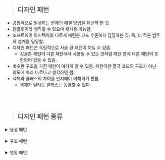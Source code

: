 > ## 디자인 패턴

- 공통적으로 발생하는 문제의 해결 방법을 패턴화 한 것.
- 템플릿이라 생각할 수 있으며 재사용 가능함.
- 소프트웨어 아키텍처와 다르게 패턴은 코드 수준에서 담당하는 것. 즉, 더 작은 범주의 설계를 담당함.
- 디자인 패턴은 독립적으로 서술 된 패턴이 아닐 수 있음.
  - 싱글톤 패턴이 다른 패턴에서 사용될 수 있는 것처럼 패턴 안에 다른 패턴이 포함되어 있을 수 있음.
- 비슷한 구조를 가진 패턴이 여러개 일 수 있음. 패턴이란 결국 코드의 구조가 아닌 의도에 따라 다르다고 생각하면 됨.
- 객체와 클래스의 차이를 인지해야 이해하기 편함.
  - 객체가 달라도 클래스는 동일할 수 있다.

<br/>
<br/>

> ## 디자인 패턴 종류

<details>
  <summary>생성 패턴</summary>

- 객체 인스턴스를 생성하는 패턴.
- 클라이언트와 생성해야 하는 객체 인스턴스 사이의 연결을 끊어 주는 역할.

  <details>
    <summary>싱글톤 (Singleton)</summary>

  - 객체 인스턴스를 하나만 만들고 이 인스턴스에 대한 전역 접근을 제공하는 패턴.
  - 장점
    - 메모리 낭비를 방지할 수 있음.
    - 생성된 인스턴스를 활용하므로 속도 측면에서 이점이 있음.
    - 다른 클래스 간 데이터 공유가 쉬움.
  - 단점
    - 동시성 이슈 발생할 수 있음.
    - 코드량 증가.
    - 격리된 테스트 수행에 어려움이 있음.
    - 자식 클래스를 만들 수 없음.
    - 내부 상태 변경이 어려움.
    - 개방-폐쇄 원칙에 어긋남.
  - 주로 사용되는 상황.

    - 커넥션풀
    - 스레드풀
    - 캐시
    - 로그 기록 객체

  </details>

  <details>
    <summary>팩토리 메소드 (Factory Method)</summary>

  ![Alt text](image/factoryMethod-1.png)

  - 객체 생성을 생성자로 하는 것이 아닌, 객체 생성 메소드를 가진 [인터페이스 또는 추상 클래스]를 만들고(캡슐화) 이를 상속 받은 서브 클래스를 만들거나 다이렉트로 객체 생성 메소드만 가진 클래스를 만들어 사용하는 패턴. (상황에 맞춰 중 선택)
  - 장점
    - 생성자와 구현 객체의 강한 결합을 피할 수 있음.
    - 리턴 타입을 해당 클래스가 아닌 부모 타입으로 할 수 있음.
    - 기존 객체를 재구성하는 대신 확장하여 리소스를 절약할 수 있음.
    - 단일 책임 원칙 준수할 수 있음. (객체 생성이라는 하나의 목적을 가진 클래스를 한 곳에 모아 관리 가능)
    - 개방-폐쇄 원칙 준수할 수 있음. (기존 객체 확장)
  - 단점

    - [인터페이스, 추상클래스, 서브클래스] 구현으로 인한 클래스 증가.
      - 생성자로 객체 생성하면 만들 필요가 없기 때문.
    - 코드 복잡성 증가.
      - 어떤 클래스와 이어져 있는지 확인 해야 함.

  </details>

  <details>
    <summary>추상 팩토리 (Abstract Factory)</summary>

  ![Alt text](image/abstractFactory-1.png)

  - 연관되는 객체를 집합으로 묶어 추상화 한 뒤, 해당 집합의 객체들을 한번에 생성할 수 있게 구현하여 연관 객체들을 생성하는 패턴.
  - 객체 생성을 생성자로 바로 하는 것이 아니고 캡슐화 한다는 점은 팩토리 메소드와 같으나 상위 개념은 아님.
    - 이해가 안된다면 팩토리 메소드는 단일, 추상 팩토리는 다수의 객체를 생성한다고 생각하면 됨.
    - 팩토리 메소드 -> 키보드, 마우스, 모니터 각각 단일 생성
    - 추상 팩토리 -> 삼성세트(키보드, 마우스, 모니터), LG세트(키보드, 마우스, 모니터)
  - 장점
    - 객체 생성 코드를 분리하여 클라이언트 코드와 결합도를 낮출 수 있음.
    - 단일 책임 원칙 준수.
    - 개방/폐쇄 원칙 준수.
  - 단점

    - 객체가 늘어날때 마다 클래스가 증가.
    - 코드의 복잡성 증가.
    - 객체 집한에 새로운 객체를 추가할 경우 수정해야 되는 부분이 많음.

  </details>

  <details>
    <summary>정적 팩토리 메소드 패턴 (Static Factory Method)</summary>

  - static Method를 이용하여 객체를 생성하는 패턴.
  - 장점
    - 생성 목적에 대한 이름 표현 가능. (팩토리 동일)
    - 인스턴스 통제 가능. (싱글톤으로 만들기)
    - 하위 자료형 리턴 가능. (팩토리 동일)
    - 인자에 따라 다른 값 변경 가능. (팩토리 동일)
    - 객체 생성 캡슐화 가능. (팩토리 동일)
    - 불필요한 인터페이스, 서브 클래스 줄일 수 있음.
    - 실제 객체 없이 메소드 이용 가능.
  - 단점
    - 부모가 되기 위해선 public 혹은 protected 생성자가 필요하므로 정적 팩토리 메소드만 제공할 경우 상속 불가.
  - 정적 팩토리 메소드 네이밍 규칙

    - from : 자신의 타입 객체를 생성. (매개변수 0개 이상, 타입 상관 x, 주로 다른 타입)
    - of : 적절한 타입 객체 생성. (매겨변수 0개 이상, 타입 상관 x)
    - valueOf : from과 of의 자세한 버전. (매개변수 1개, 해당 매개변수의 타입을 현재 클래스의 타입으로 바꿀 때 주로 사용)
    - getInstance | instance : 인스턴스를 생성 혹은 반환. (매개변수를 받을 경우 명시한 인스턴스를 반환. 그러나 같은 인스턴스임을 보장하지는 않음)
    - newInstance | create : 항상 새로운 인스턴스 생성 (항상 새로운 인스턴스를 생성하여 다른 인스턴스임을 보장)
    - get[orderType] : 다른 타입의 인스턴스 생성. (getInstance와 동일. 단, 인스턴스의 타입은 [orderType])
    - new[orderType] : 항상 다른 타입의 새로운 인스턴스 생성. (getInstance와 동일. 단, 인스턴스의 타입은 [orderType])

  </details>

  <details>
    <summary>이넘 팩토리 메소드 패턴 (Enum Factory Method)</summary>

  - Enum을 이용한 객체 생성 패턴.
  - 장점
    - 정적 팩토리 메소드와 동일.
  - 단점
    - 정적 팩토리 메소드와 동일.
  - static과 차이가 별로 나지 않음.

  </details>

  <details>
    <summary>다이나믹 팩토리 패턴 (Dynamic Factory)</summary>

  - 자바의 Class 클래스를 이용한 [Reflection API](https://github.com/away0419/Study-2023/tree/main/%5B23.01%5DLanguage/Java/ReflectionAPI) 기법을 이용한 패턴.
  - 장점
    - 이넘 팩토리 메소드의 문제점인 객체 상속을 해결.
  - 단점

    - 예외 처리 필수.

  </details>

  <details>
    <summary>빌더 패턴 (Builder)</summary>

  - 복잡한 객체 생성 방법을 단계별로 나누어 생성하는 패턴.
  - 기존의 자바 빈 패턴의 경우 일관성과 불변성에 문제가 발생함.
    - 객체 생성 후 setter를 깜빡할 경우 일관성 문제 발생.
    - 객체 생성 후 setter로 값을 변경할 경우 불변성 문제 발생.
  - 장점
    - 매개변수가 많을 때 일관된 프로세스로 표현하여 가독성을 증가시킴.
    - 필수 멤버와 선택 멤버 분리 가능.
    - 단일 책임 원칙, 복잡한 생성 코드를 고립시킬 수 있음.
    - 객체 생성을 지연할 수 있음.
  - 단점

    - 빌더 클래스를 따로 만들어야 하므로 코드 복잡성 증가.
      - 이를 해결하려면 빌더 클래스를 해당 객체의 정적 이너 클래스로 만들면 됨.
    - 생성자 보다 성능이 떨어짐.
    - 필드 개수가 적다면 빌더 패턴은 과함.

  </details>

  <details>
    <summary>프로토타입 (Prototype)</summary>

  - 원본 객체를 새로운 객체에 복사하는 패턴.
  - 객체를 처음부터 생성하기엔 비용이 많이 들 경우, 이미 존재하는 객체를 복사할때 사용.
    - ex) 동일한 목록을 DB에서 가져오는 경우. (가져온 정보는 같으나 새로운 객체에 담고 있는 경우)
    - ex) 객체 생성에 수 많은 설정을 해줘야 하는 경우.
  - 장점
    - 복잡한 객체 생성 과정을 숨길 수 있음.
    - 비용을 줄일 수 있음. (객체생성보다 복사가 효율적일 수 있기 때문)
    - 구체 클래스 없이 객체를 복사할 수 있음.
  - 단점 - 순환 참조가 있는 객체들은 복제 과정 자체가 복잡할 수 있음.

  </details>

</details>

<br>

<details>
  <summary>구조 패턴</summary>

- 클래스와 객체를 더 큰 구조로 만들 수 있게 구성을 사용하는 패턴.

  <details>
    <summary>어댑터 (Adapter)</summary>

  - 호환되지 않는 인터페이스를 가진 객체들이 협업할 수 있도록 하는 패턴.
  - 어댑터 패턴 구조는 2가지가 있음.
    - 객체 어댑터 (합성, 추천)
      - 새로운 기능을 가진 인터페이스 생성.
      - 해당 인터페이스를 상속받으며 멤버 변수로 기본 서비스 객체를 가지는 새로운 클래스 생성.
      - 이를 통해 새로운 클래스는 기존 서비스 객체를 이용하여 기존 서비스 기능을(메소드) 사용할 수 있으며, 새로운 기능을 구현하여 사용할 수 있음.
      - 멤버 변수로 인해 공간 차지 비용이 발생함.
    - 클래스 어댑터 (상속)
      - 새로운 기능을 가진 인터페이스 생성.
      - 해당 인터페이스와 기존 서비스 객체를 동시에 상속 받는 새로운 클래스 생성.
      - 기존 서비스 객체의 기능을 오버라이딩 할 수 있으며, 새로운 기능을 구현하여 사용 가능.
      - 다중 상속이 문제가 될 수 있음.
  - 장점
    - 호환성 및 기능 확장 가능.
    - 단일 책임 원칙 준수.
    - 개방/폐쇄 원칙 준수.
  - 단점
    - 다수의 인터페이스와 클래스 도입으로 코드 복잡성 증가.

  </details>

  <details>
    <summary>브릿지 (Bridge)</summary>

  - 기능 혹은 부속 객체가 많은 큰 클래스를 추상으로 나누어 구현하는 패턴.
  - 즉, [기능, 특징]별 [인터페이스, 추상클래스]를 만들고 이를 상속 받거나, [인터페이스, 추상클래스]를 구현한 객체를 멤버 변수로 가지는 큰 객체를 만드는 것.
  - 하나의 클래스를 통해 여러 종류의 객체를 만들 수 있음.
    - ex) 파란색 버튼, 노란색 버튼, 빨간색 버튼
    - ex) 발사 버튼, 정지 버튼, 시작 버튼
  - 일반적으로 사전에 설계됨. 따라서 어댑터와 비슷한 구조이나, 개념이 다름.
  - 장점
    - 플랫폼 독립적인 클래스들 생성 가능.
    - 추상화를 통해 세부 정보 노출 방지.
    - 개방/폐쇄 원칙 준수.
    - 단일 책임 원칙 준수.
  - 단점
    - 큰 클래스일수록 코드 복잡도 상승.

  </details>

  <details>
    <summary>컴포지트 (Composite)</summary>

  - 객체들을 트리 구조로 구성한 후, 개별 객체처럼 작업할 수 있도록 하는 패턴.
    - ex) 상자 안에 상자, 마트료시카
  - 장점
    - 다형성과 재귀를 통해 보다 복잡한 트리 구조들을 관리할 수 있음.
    - 개방/폐쇄 원칙 준수.
  - 단점
    - 공통 인터페이스를 만들기 어려울 수 있음.

  </details>

  <details>
    <summary>데코레이터 (Decorator)</summary>

  - 래퍼 객체를 활용하여 기존 객체에 기능 혹은 특징을 추가하고 반환 하는 패턴.
    - 비슷한 패턴이 많은데 해당 패턴은 기존 객체를 받아 기능을 더해 반환하는 것이라 생각하면 편함.
  - 캐싱, 로깅, 검증 기능에 사용 가능.
  - 클래스의 수에는 차이가 없을 수 있으나 중복 코드를 줄일 수 있음.
    - ex) 피자 맛을 print할 때, 기본 피자면 -> 피자맛, 치즈 추가 시 -> 치즈 피자맛, 불고기 추가 시 -> 불고기 치즈 피자맛. 공통 되는 피자맛 print를 재사용 가능함.
  - 장점
    - 데코레이터를 이용해 기능을 조합할 수 있음. (유연성 증가)
    - 런타임에서 기능 변경 가능.
    - 단일 책임 원칙 준수.
    - 개방/폐쇄 원칙 준수.
    - 의존 역전 윈칙 준수.
  - 단점
    - 코드 복잡성 증가.
    - 추가된 데코레이션은 제거가 쉽지 않음.

  </details>

  <details>
    <summary>퍼사드 (Facade)</summary>

  - 하나의 행위를 위해 여러 클래스의 메소드를 사용해야 할 경우, 해당 행위를 메소드로 구현한 클래스를 따로 만드는 패턴.
    - 인터페이스를 제공함. (여기서 인터페이스는 타입이 아니고 사용자가 사용하는 인터페이스를 뜻함.)
    - ex) 사람이 피자를 토핑하고 가져와 TV를 보며 먹는 기능을 하나의 클래스 기능으로 구현하는 것. 사람 객체: 가져오기, 먹기, 보기. 피자: 토핑 추가. TV 객체: 켜기.
  - 적절히 기능 집약화만 해주면 되는 패턴.
  - 장점
    - 하위 시스템의 복잡성에서 코드를 분리하여, 외부에서 시스템 사용이 용이해짐.
    - 하위 시스템간의 의존 관계가 많을 경우 이를 감소시키고 의존성을 한 곳으로 모을 수 있음.
      - 퍼사드 객체 안에 기능이 모여 있기 때문에 내부 로직을 바꾸더라도 외부 로직에는 영향을 주지 않아 의존성을 감소 시킬 수 있음.
    - 복잡한 코드를 감출 수 있음.
  - 단점
    - 퍼사드 객체가 모든 클래스에 결합된 God 객체가 될 수 있음.
    - 퍼사드 클래스 자체가 의존성을 가지게 됨.
    - 추가 코드가 늘어나는 것이므로 유지보수 비용 커짐.

  </details>

  <details>
    <summary>플라이웨이트 (FlyWeight)</summary>

  - 재사용 가능한 객체 인스턴스를 공유하여 메모리 사용량을 최소화 하는 패턴.
  - 자주 변하는 속성과 그렇지 않은 속성을 분리하고 변하지 않는 속성을 캐시하여 재사용하는 방식.
  - 유사한 객체들 사이에 가능한 많은 데이터를 서로 공유하여 사용하는 경량 패턴.
  - 장점
    - 메모리를 줄일 수 있음.
    - 프로그램 속도 개선 가능.
  - 단점
    - 코드 복잡성 증가.

  </details>

  <details>
    <summary>프록시 (Proxy)</summary>

  - 원본 객체를 대신하여 처리할 수 있도록 로직의 흐름을 제어하는 행동 패턴이자 구조 패턴임.
  - 프록시 객체를 통해 실제 객체가 메모리에 존재하지 않아도 기본적인 정보를 참조하거나 설정할 수 있으며 꼭 필요하기 전까지 객체 생성을 미룰 수 있음.
    - 프록시 객체가 실제 객체가 가지는 메소드를 가지고 있음. 단, 기능이 구현된 것이 아님. 실제 객체를 생성하고 이름이 동일한 메소드를 다시 부르는 과정이 구현되어 있음.
    - 이를 통해, 메인에서 메소드를 부르기 전 까진 프록시 객체만 가지고 실제 객체가 있는 것처럼 동작할 수 있다는 뜻임.
  - 프록시 패턴 종류
    - 기본형 프록시
      - 어댑터 패턴이랑 흡사함.
    - 가상 프록시
      - 객체가 필요할 때까지 생성을 미루고, 그 전까지 생성되어 있는 것처럼 동작하도록 만들 때 사용.
      - 객체 생성에 많은 자원이 소모 되지만 사용 빈도가 낮을 때 쓰는 방식.
    - 보호 프록시
      - 주체 클래스에 대한 접근을 제어하기 위한 경우에 사용.
      - 접근 권한을 제한하거나 주체 클래스에 대한 접근을 허용하지 말지 결정.
  - 장점
    - 개방/폐쇄 원칙 준수.
    - 단일 책임 원칙 준수.
    - 사이즈가 큰 객체 로딩되기 전에도 프록시를 통해 일부 참조 가능.
  - 단점
    - 코드 복잡도 증가.
    - 객체 생성할 때 프록시 객체를 생성하게 되므로 빈번한 객체 생성의 경우 성능이 저하될 수 있음.
    - 프록시 내부에서 객체 생성을 위해 스레드가 생성, 동기화 기능이 구현되어야 하는 경우 성능이 저하될 수 있음.

  </details>

</details>

<br>

<details>
  <summary>행동 패턴</summary>

- 클래스와 객체들이 상호 작용하는 방법과 역할을 분담하는 방법을 다루는 패턴.

  <details>
    <summary>책임 연쇄 (Chain-Of-Responsibility)</summary>
    
  - 요청에 대한 처리를 하나가 아닌 여러 객체로 나누고, 이들을 사슬처럼 연결해 안에서 연쇄적으로 처리하는 패턴.
  - 처리 객체들을 핸들러라고하며, 각 핸들러는 요청을 처리할 수 있는지 확인 후, 처리 할 수 없다면 다음 핸들러에게 넘김.
  - 중첩 if-else 문을 해당 패턴으로 구성할 수 있음.
  - 장점
    - 클라이언트는 내부 구조를 알 필요가 없음.
    - 각각의 체인이 자신의 일만 처리하면 되기 때문에 새로운 요청에 대한 처리 객체 생성이 편리해짐.
    - 클라이언트 코드를 변경하지 않고도 수정할 수 있음.
    - 요청의 호출과 수신을 분리하여 결합도를 낮출 수 있음.
  - 단점
    - 실행 시 코드의 흐름이 많아져 디버깅 및 테스트가 쉽지 않음.
    - 무한 사이클이 발생할 수 있음.
    - 요청이 반드시 수행된다는 보장이 없음.
    - 처리 지연 문제가 발생할 수 있음.

  </details>

  <details>
    <summary>커맨드 (Command)</summary>

  - 객체의 메소드를 클래스로 만들어 캡슐화 하는 패턴.
  - 책임 연쇄와 코드 구조가 비슷함. 다른 점은 체인이 없이 바로 실행 한다는 것.
  - 장점
    - 단일 책임 원칙 준수.
    - 개방/폐쇄 원칙 준수.
    - 작업 지연 실행 가능
  - 단점
    - 코드 복잡성 증가.

  </details>

  <details>
    <summary>인터프리터 (Interpreter)</summary>

  - 언어나 문법을 해석하고 실행하는 패턴.
    - ex) 정규 표현식
  - 장점
    - 캐슐화를 통한 유지보수 상승
    - 쉬운 확장
    - 가독성 증가
  - 단점
    - 코드 복잡성 증가
    - 성능이 떨어질 수 있음.

  </details>

  <details>
    <summary>반복자 (Iterator)</summary>

  - 일련의 데이터 잡합에 순차적인 접근을 지원하는 패턴.
  - Java에서 순차적으로 Collection에서 꺼내쓰는 Iterator 가 이에 해당함.
  - 장점
    - 일관된 순회 방법 제공.
    - 클라이언트는 내부 구조 및 순회 방식을 몰라도 됨.
    - 결합도를 낮출 수 있음.
    - 단일 책임 원칙 준수.
    - 개방/폐쇄 원칙 준수.
  - 단점
    - 클래스가 늘어나고 복잡도 증가.
    - 구현 방법에 따라 캡슐화를 위배할 수 있음.

  </details>

  <details>
    <summary>중재자 (Mediator)</summary>

  - 객체 간의 복잡한 관계들을 캡슐화 하여 하나의 클래스에서 관리하는 패턴.
  - M:N 관계를 M:1 관계로 만들 수 있음. (1이 중재자)
  - 중재자는 모든 객체들의 통신을 담당함.
  - 장점
    - 단일 책임 원칙 준수
    - 개방/폐쇄 원칙 준수
    - 객체 간 결합도 감소
    - 재사용성 상승
  - 단점
    - 중개자가 모든 객체를 가지는 클래스가 될 수 있음.

  </details>

  <details>
    <summary>메멘토 (Memento)</summary>

  - 현재 객체의 데이터를 메멘토 객체에 저장하고 원하는 시점의 객체 데이터를 복원 할 수 있는 패턴.
  - 장점
    - 데이터를 다른 객체에 보관하여 안전함.
    - 데이터를 계속해서 캡슐화된 상태로 유지가능.
    - 복구 기능을 구현하기 쉬움.
  - 단점
    - 새로운 객체를 만드는 것이므로 메모리가 필요함.
    - 객체 생성과 찾는 과정에 시간이 발생.

  </details>

  <details>
    <summary>옵저버 (Observer)</summary>

  - 객체의 상태에 변화가 생기면 자신을 관찰하고 있던 다른 객체들에게 통지하는 패턴.
    - ex) 유튜브 구독자 알림
  - 중재자 패턴과 비슷하나 다른점은 연결을 취소 가능 여부 인듯 함.
    - 중재자 패턴은 연결이 강제됨.
    - 옵저버는 연결을 동적으로 끊을 수 있음.
  - 장점
    - 관찰자들이 대상 객체의 상태를 주기적으로 확인할 필요가 없음.
    - 개방/폐쇄 원칙 준수.
    - 관찰자들과 대상 객체간의 관계를 느슨하게 결합할 수 있음.
  - 단점
    - 알림 순서를 제어하기 힘듬.
    - 코드 복잡성 증가.

  </details>

  <details>
    <summary>상태 (State)</summary>

  - 객체가 상태에 따라 행위를 달리하는 상황을 구현할 때, 조건문 검사가 아닌 상태를 객체화 하여 행동할 수 있도록 위임하는 패턴.
    - ex) 음량 조절 버튼을 누르면 음량이 증가하거나 감소함. 그러나 TV 전원이 꺼져있다면 아무 동작도 하지 않음. 이러한 상황을 구현할 때 이용하는 패턴임.
  - 상태 객체는 싱글톤으로 구성함.
  - 장점
    - 상태에 따른 동작을 개별 클래스로 옮겨 관리 가능.
    - 상태와 관련된 모든 동작을 분산 시킴으로써, 코드 복잡도 줄일 수 있음.
    - 단일 책임 원칙 준수.
    - 개방/폐쇄 원칙 준수.
    - 일관성 없는 상태 주입을 방지할 수 있음.
  - 단점
    - 관리해야할 클래스 수 증가.
    - 상태 클래스 갯수가 많고 규칙이 자주 변경되면 코드가 복잡해 질 수 있음.

  </details>

  <details>
    <summary>전략 (strategy)</summary>

  - 런타임 중에 알고리즘 전략을 선택하여 객체 동작을 실시간으로 바꿀 수 있는 패턴.
  - SOLID 원칙의 총 집합 버전.
  - 상태 패턴과 코드가 많이 유사함.
    - 상태 패턴은 인스턴스 주로 생성 후 상태가 빈번히 바뀌는 경우에 사용함.
    - 전략 패턴은 인스턴스 주로 생성 후 상태가 거의 바뀌지 않는 경우에 사용함.
    - 코드를 보면 어느정도 이해가 됨.
    - 상태 패턴의 인터페이스는 Context와 의존 관계로 이루어져 있는 경우가 많음.
    - 전략 패턴의 인터페이스는 Context와 독립 관계로 이루어져 있는 경우가 많음.
    - 전략과 전술이 다른 의미인 것처럼 전략과 상태는 의미가 다르다는 것으로 이해하면 됨.
  - 장점
    - 런타임에 한 객체 내부에서 사용되는 알고리즘들을 교환할 수 있음.
    - 알고리즘을 사용하는 코드에서 알고리즘 구현을 고립할 수 있음.
    - 상속을 합성으로 대체할 수 있음.
    - 개방/폐쇄 원칙 준수.
  - 단점
    - 알고리즘이 별로 없다면 효율이 떨어짐.
    - 전략간의 차이를 확실히 알고 있어야 함.

  </details>

  <details>
    <summary>템플릿 메소드 (Template Method)</summary>

  - 공통 기능을 먼저 만들고 이를 상속받아 기능을 확장하는 서브 클래스를 만드는 패턴.
  - 전략 패턴과 비슷함. 차이점은 전략 패턴은 합성. 템플릿 메소드는 상속.
  - 할리우드 원칙 준수.
    - 템플릿 메소드 말고 다른 패턴에서도 해당 원칙을 준수하는 것이 좋음.
    - 메소드를 인터페이스에 만들어 따로 다운 캐스팅하지 않더라도 사용할 수 있도록 만드는 것.
  - 장점
    - 대규모 알고리즘의 특정 부분만 재정의할 수 있음.
    - 코드 중복 최소화 가능.
    - 공통 로직 관리가 용이해짐.
  - 단점
    - 구조가 정해져 유연성이 제한될 수 있음.
    - 코드 복잡성 증가.

  </details>

  <details>
    <summary>비지터 (Visitor)</summary>

  - 방문자와 방문 공간을 분리하고, 방문을 했을 때, 행동을 방문자에게 위임하는 패턴.
    - ex) 나는 상점에 방문한다. 나는 ~를 한다. -> 상점에 내가 방문을 했다. 내가 ~를 하게 한다.
    - 즉, 방문 공간을 방문자에게 매개변수로 주는 방식임.
    - 이를 통해 방문 공간에는 기능을 구현하지 않아도 됨.
  - 기존 클래스에 기능 구현을 상세히 적고 싶지 않을 때 비지터에 위임하고 해당 메소드를 사용하기만 하는 방식임.
  - 장점
    - 방문 대상과 방문자를 분리시킬 수 있음.
  - 단점
    - 새로운 방문 대상이 추가될 때마다 방문자도 로직을 추가해야함.
    - 결합도 상승.

  </details>

</details>

<br/>
<br/>
